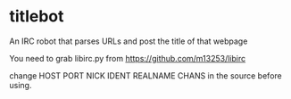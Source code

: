 titlebot
========

An IRC robot that parses URLs and post the title of that webpage

You need to grab libirc.py from https://github.com/m13253/libirc

change HOST PORT NICK IDENT REALNAME CHANS in the source before using.
